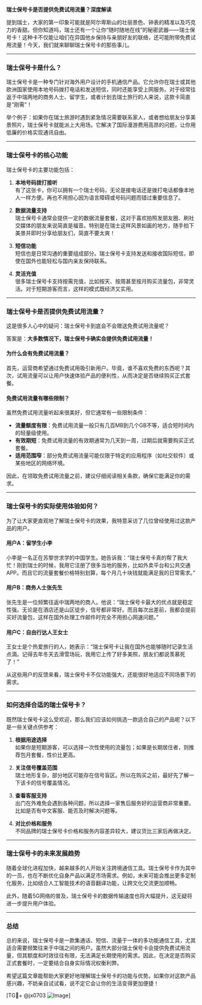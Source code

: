 **瑞士保号卡是否提供免费试用流量？深度解读**

提到瑞士，大家的第一印象可能就是阿尔卑斯山的壮丽景色、钟表的精准以及巧克力的香甜。但你知道吗，瑞士还有一个让你“随时随地在线”的秘密武器——瑞士保号卡！这种卡不仅能让咱们在异国他乡保持与亲朋好友的联络，还可能附带免费试用流量！今天，我们就来聊聊瑞士保号卡的那些事儿。

---

### **瑞士保号卡是什么？**

瑞士保号卡是一种专门针对海外用户设计的手机通信产品。它允许你在瑞士或其他欧洲国家使用本地号码拨打电话和发送短信，同时还能享受上网服务。对于经常往返于中瑞两地的商务人士、留学生，或者计划去瑞士旅行的人来说，这款卡简直是“刚需”！

举个例子：如果你在瑞士旅游时遇到紧急情况需要联系家人，或者想给朋友分享美景照片，瑞士保号卡就能派上大用场。它解决了国际漫游费用高昂的问题，让你用低廉的价格实现通讯自由。

---

### **瑞士保号卡的核心功能**

瑞士保号卡的主要功能包括：

1. **本地号码拨打接听**  
   有了这张卡，你可以拥有一个瑞士号码，无论是接电话还是拨打电话都像本地人一样方便。再也不用担心因为语言障碍或号码问题而错过重要信息了。

2. **数据流量支持**  
   瑞士保号卡通常会提供一定的数据流量套餐，这对于喜欢拍照发朋友圈、刷社交媒体的朋友来说简直是福音。特别是在瑞士这样风景如画的地方，随手拍下美景并即时分享给朋友们，简直不要太爽！

3. **短信功能**  
   短信也是日常沟通的重要组成部分。瑞士保号卡支持发送和接收国际短信，即使在国外也能轻松与国内亲友保持联系。

4. **灵活充值**  
   很多瑞士保号卡支持按需充值，比如按天、按周甚至按月购买流量包，非常灵活。对于短期游客而言，这样的模式既经济又实用。

---

### **瑞士保号卡是否提供免费试用流量？**

这是很多人心中的疑问：瑞士保号卡到底会不会赠送免费试用流量呢？

答案是：**大多数情况下，瑞士保号卡确实会提供免费试用流量！**

#### **为什么会有免费试用流量？**
首先，运营商希望通过免费试用吸引新用户。毕竟，谁不喜欢免费的东西呢？其次，试用流量可以让用户快速体验产品的便利性，从而决定是否继续购买正式套餐。

#### **免费试用流量有哪些限制？**
虽然免费试用流量听起来很美好，但它通常有一些限制条件：
- **流量额度有限**：免费试用流量一般只有几百MB到几个GB不等，适合短时间内的轻量级使用。
- **有效期短**：免费试用流量的有效期通常为几天到一周，过期后就需要购买正式套餐。
- **适用范围窄**：部分免费试用流量可能仅限于特定的应用程序（如社交软件）或某些地区的网络环境。

因此，在领取免费试用流量之前，建议仔细阅读相关条款，确保它能满足你的需求。

---

### **瑞士保号卡的实际使用体验如何？**

为了让大家更直观地了解瑞士保号卡的效果，我特意采访了几位曾经使用过这款产品的用户。

#### **用户A：留学生小李**
小李是一名正在苏黎世求学的中国学生。她告诉我：“瑞士保号卡真的帮了我大忙！刚到瑞士的时候，我用它注册了很多当地的服务，比如外卖平台和公共交通APP。而且它的流量套餐价格特别划算，每个月几十块钱就能满足我的日常需求。”

#### **用户B：商务人士张先生**
张先生是一位频繁往返中瑞两地的商人。他说：“瑞士保号卡最大的优点就是稳定性强。无论是在酒店还是山区徒步，信号都非常好。而且每次出差前，我都会提前买好流量包，这样在国外处理工作邮件时完全不用担心网速问题。”

#### **用户C：自由行达人王女士**
王女士是个热爱旅行的人，她表示：“瑞士保号卡让我在国外也能够随时记录生活点滴。记得去年冬天去滑雪场玩，我用它上传了好多美照，朋友们都说羡慕死了！”

从这些用户的反馈来看，瑞士保号卡不仅功能强大，还能很好地适应不同场景下的需求。

---

### **如何选择合适的瑞士保号卡？**

既然瑞士保号卡这么受欢迎，那么我们应该如何挑选一款适合自己的产品呢？以下是一些关键点供参考：

1. **根据用途选择**  
   如果你是短期游客，可以选择一次性使用的流量包；如果是长期居住者，则推荐包月套餐，性价比更高。

2. **关注信号覆盖范围**  
   瑞士地形复杂，部分地区可能存在信号盲区。所以在购买之前，最好先了解一下该卡的信号覆盖情况。

3. **查看客服支持**  
   出门在外难免会遇到各种问题，所以选择一家售后服务好的运营商非常重要。比如是否有中文客服、能否及时解决问题等。

4. **对比价格和服务**  
   不同品牌的瑞士保号卡价格和服务内容差异较大，建议货比三家后再做决定。

---

### **瑞士保号卡的未来发展趋势**

随着全球化进程加快，越来越多的人开始关注跨境通信工具。瑞士保号卡作为其中的一员，也在不断优化自身产品以满足市场需求。例如，未来可能会推出更多定制化服务，比如结合人工智能技术的语音翻译功能，让跨文化交流更加顺畅。

此外，随着5G网络的普及，瑞士保号卡的数据传输速度也将大幅提升，这无疑将进一步提升用户体验。

---

### **总结**

总的来说，瑞士保号卡是一款集通话、短信、流量于一体的多功能通信工具，尤其适合需要频繁往来于中瑞之间的用户。虽然大部分瑞士保号卡会提供免费试用流量，但其额度和时效往往有限，无法满足长期使用的需求。因此，在决定是否购买正式套餐时，一定要结合自身实际情况权衡利弊。

希望这篇文章能帮助大家更好地理解瑞士保号卡的功能与优势。如果你对这款产品感兴趣，不妨亲自试试看，说不定它会让你的生活变得更加便捷！

[TG💪+ @jx0703 ![Image](https://github.com/user-attachments/assets/dbca1d08-cadb-493c-b0ec-ad6f7a83f270)]